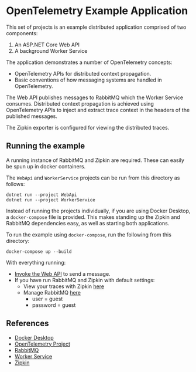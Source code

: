# OpenTelemetry Example Application

This set of projects is an example distributed application comprised of two
components:

1. An ASP.NET Core Web API
2. A background Worker Service

The application demonstrates a number of OpenTelemetry concepts:

* OpenTelemetry APIs for distributed context propagation.
* Basic conventions of how messaging systems are handled in OpenTelemetry.

The Web API publishes messages to RabbitMQ which the Worker Service consumes.
Distributed context propagation is achieved using OpenTelemetry APIs to inject
and extract trace context in the headers of the published messages.

The Zipkin exporter is configured for viewing the distributed traces.

## Running the example

A running instance of RabbitMQ and Zipkin are required. These can easily be
spun up in docker containers.

The `WebApi` and `WorkerService` projects can be run from this directory as
follows:

```shell
dotnet run --project WebApi
dotnet run --project WorkerService
```

Instead of running the projects individually, if you are using Docker Desktop,
a `docker-compose` file is provided. This makes standing up the Zipkin and
RabbitMQ dependencies easy, as well as starting both applications.

To run the example using `docker-compose`, run the following from this
directory:

```shell
docker-compose up --build
```

With everything running:

* [Invoke the Web API](http://localhost:5000/SendMessage) to send a message.
* If you have run RabbitMQ and Zipkin with default settings:
  * View your traces with Zipkin [here](http://localhost:9411/zipkin)
  * Manage RabbitMQ [here](http://localhost:15672/)
    * user = guest
    * password = guest

## References

* [Docker Desktop](https://www.docker.com/products/docker-desktop)
* [OpenTelemetry Project](https://opentelemetry.io/)
* [RabbitMQ](https://www.rabbitmq.com/)
* [Worker Service](https://docs.microsoft.com/en-us/azure/azure-monitor/app/worker-service)
* [Zipkin](https://zipkin.io)
